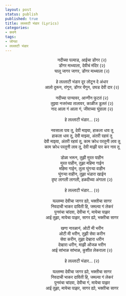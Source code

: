 ```yaml
---
layout: post
status: publish
published: true
title: लल्लाटी भंडार (Lyrics)
categories:
- कवने
tags:
- जोगवा
- लल्लाटी भंडार
---
```


<center>नदीच्या पल्याड, आईचा डोंगर (२)</center>
<center>डोंगर माथ्याला, देवीचं मंदिर (२)</center>
<center>घालू जागर जागर, डोंगर माथ्याला (२)</center>
<br/>
<center>हे लल्लाटी भंडार दूर लोटून दे अंधार</center>
<center>आलो दुरून, रांगून, डोंगर येंगुन, उघड देवी दार (२)</center>
<br/>
<center>नदीच्या पान्यावर, आन्गीन फुटतं (२)</center>
<center>तुझ्या नजरंच्या तालावर, काळीज डुलतं (२)</center>
<center>नाद आला गं आला गं, जीवाच्या घुंग्राला (२)</center>
<br/>
<center>हे लल्लाटी भंडार... (२)</center>
<br/>
<center>नवसाला पाव तू, देवी माझ्या, हाकला धाव तू</center>
<center>हाकला धाव तू, देवी माझ्या, अंतरी रहावं तू</center>
<center>देवी माझ्या, अंतरी रहावं तू, काम क्रोध परतुनी लाव तू</center>
<center>काम क्रोध परतुनी लाव तू, देवी माझी पार कर नाव तू</center>
<br/>
<center>डोळा भरून, तुझी मुरत पाहीन</center>
<center>मुरत पाहीन, तुझा महिमा गाईन</center>
<center>महिमा गाईन, तुला घुंगर्‍या वाहीन</center>
<center>घुंगर्‍या वाहीन, तुझा भंडारा खाईन</center>
<center>दृष्ट लागली लागली, हळदीच्या अंगाला (२)</center>
<br/>
<center>हे लल्लाटी भंडार... (२)</center>
<br/>
<center>यल्लम्मा देवीचा जागर ह्यो, भक्तीचा सागर</center>
<center>निवदाची भाकर दाविती हि, जमल्या गं लेकरं</center>
<center>पुनवंचा चांदवा, देवीचा गं, मायेचा पाझर</center>
<center>आई तुझा, मायेचा पाझर, सागर ह्यो, भक्तीचा सागर</center>
<br/>
<center>खणा नारळानं, ओटी मी भरीन</center>
<center>ओटी मी भरीन, तुझी सेवा करीन</center>
<center>सेवा करीन, तुझा देव्हारा धरीन</center>
<center>देव्हारा धरीन, माझी ओंजळ भरीन</center>
<center>आई सांभाळ सांभाळ, कुशीत लेकराला (२)</center>
<br/>
<center>हे लल्लाटी भंडार... (२)</center>
<br/>
<center>यल्लम्मा देवीचा जागर ह्यो, भक्तीचा सागर</center>
<center>निवदाची भाकर दाविती हि, जमल्या गं लेकरं</center>
<center>पुनवंचा चांदवा, देवीचा गं, मायेचा पाझर</center>
<center>आई तुझा, मायेचा पाझर, सागर ह्यो, भक्तीचा सागर</center>
